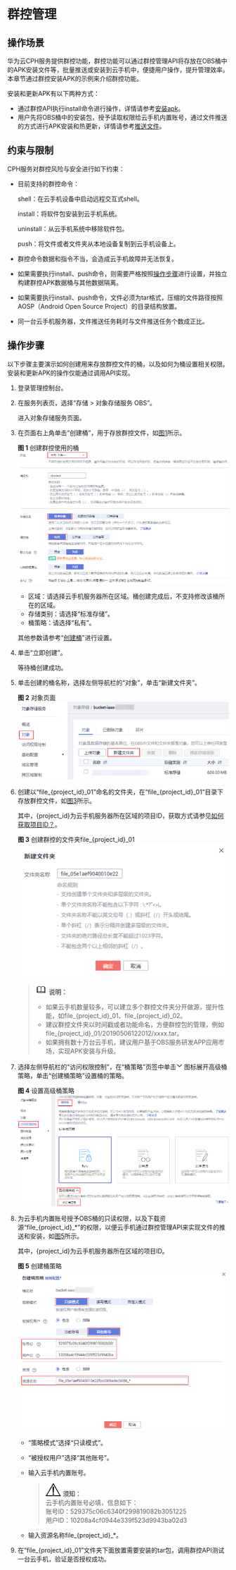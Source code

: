 # 群控管理<a name="cph_ug_0003"></a>

## 操作场景<a name="section161852511194"></a>

华为云CPH服务提供群控功能，群控功能可以通过群控管理API将存放在OBS桶中的APK安装文件等，批量推送或安装到云手机中，便捷用户操作，提升管理效率。本章节通过群控安装APK的示例来介绍群控功能。

安装和更新APK有以下两种方式：

-   通过群控API执行install命令进行操作，详情请参考[安装apk](https://support.huaweicloud.com/api-cph/zh-cn_topic_0167640654.html)。
-   用户先将OBS桶中的安装包，授予读取权限给云手机内置账号，通过文件推送的方式进行APK安装和热更新，详情请参考[推送文件](https://support.huaweicloud.com/api-cph/zh-cn_topic_0167640653.html)。

## 约束与限制<a name="section1901412183913"></a>

CPH服务对群控风险与安全进行如下约束：

-   目前支持的群控命令：

    shell：在云手机设备中启动远程交互式shell。

    install：将软件包安装到云手机系统。

    uninstall：从云手机系统中移除软件包。

    push：将文件或者文件夹从本地设备复制到云手机设备上。

-   群控命令数据和指令不当，会造成云手机故障并无法恢复。
-   如果需要执行install、push命令，则需要严格按照[操作步骤](#section65136523912)进行设置，并独立构建群控APK数据桶与其他数据隔离。
-   如果需要执行install、push命令，文件必须为tar格式，压缩的文件路径按照AOSP（Android Open Source Project）的目录结构放置。
-   同一台云手机服务器，文件推送任务耗时与文件推送任务个数成正比。

## 操作步骤<a name="section65136523912"></a>

以下步骤主要演示如何创建用来存放群控文件的桶，以及如何为桶设置相关权限。安装和更新APK的操作仅能通过调用API实现。

1.  登录管理控制台。

1.  在服务列表页，选择“存储 \> 对象存储服务 OBS”。

    进入对象存储服务页面。

2.  在页面右上角单击“创建桶”，用于存放群控文件，如[图1](#fig189001919107)所示。

    **图 1**  创建群控使用的桶<a name="fig189001919107"></a>  
    ![](figures/创建群控使用的桶.png "创建群控使用的桶")

    -   区域：请选择云手机服务器所在区域。桶创建完成后，不支持修改该桶所在的区域。
    -   存储类别：请选择“标准存储”。
    -   桶策略：请选择“私有”。

    其他参数请参考“[创建桶](https://support.huaweicloud.com/usermanual-obs/zh-cn_topic_0045829088.html)”进行设置。


1.  单击“立即创建”。

    等待桶创建成功。

2.  单击创建的桶名称，选择左侧导航栏的“对象”，单击“新建文件夹”。

    **图 2**  对象页面<a name="fig1679218383165"></a>  
    ![](figures/对象页面.png "对象页面")

3.  创建以“file\_\{project\_id\}\_01”命名的文件夹，在“file\_\{project\_id\}\_01”目录下存放群控文件，如[图3](#fig1927441612118)所示。

    其中，\{project\_id\}为云手机服务器所在区域的项目ID，获取方式请参见[如何获取项目ID？](https://support.huaweicloud.com/cph_faq/cph_faq_0004.html)。

    **图 3**  创建群控的文件夹file\_\{project\_id\}\_01<a name="fig1927441612118"></a>  
    ![](figures/创建群控的文件夹file_-project_id-_01.png "创建群控的文件夹file_-project_id-_01")

    >![](public_sys-resources/icon-note.gif) **说明：**   
    >-   如果云手机数量较多，可以建立多个群控文件夹分开做源，提升性能，如file\_\{project\_id\}\_01、file\_\{project\_id\}\_02。  
    >-   建议群控文件夹以时间戳或者功能命名，方便群控包的管理，例如file\_\{project\_id\}\_01/20190506122012/xxxx.tar。  
    >-   如果拥有数十万台云手机，建议用户基于OBS服务研发APP应用市场，实现APK安装与升级。  


1.  选择左侧导航栏的“访问权限控制”，在“桶策略”页签中单击![](figures/43.png)图标展开高级桶策略，单击“创建桶策略”设置桶的策略。

    **图 4**  设置高级桶策略<a name="fig12109157111615"></a>  
    ![](figures/设置高级桶策略.png "设置高级桶策略")

2.  为云手机内置账号授予OBS桶的只读权限，以及下载资源“file\_\{project\_id\}\_\*”的权限，以便云手机通过群控管理API来实现文件的推送和安装，如[图5](#fig1528495418383)所示。

    其中，\{project\_id\}为云手机服务器所在区域的项目ID。

    **图 5**  创建桶策略<a name="fig1528495418383"></a>  
    ![](figures/创建桶策略.png "创建桶策略")

    -   “策略模式”选择“只读模式”。
    -   “被授权用户”选择“其他账号”。
    -   输入云手机内置账号。

        >![](public_sys-resources/icon-notice.gif) **须知：**   
        >云手机内置账号必填，信息如下：  
        >账号ID：529375c06c6340f299819082b3051225  
        >用户ID：10208a4cf0944e339f523d9943ba02d3  

    -   输入资源名称file\_\{project\_id\}\_\*。


1.  在“file\_\{project\_id\}\_01”文件夹下面放置需要安装的tar包，调用群控API测试一台云手机，验证是否授权成功。

